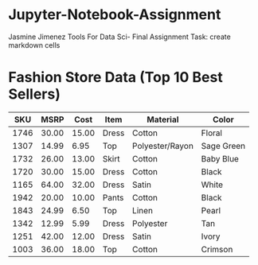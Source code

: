 # Jupyter-Notebook-Assignment
Jasmine Jimenez
Tools For Data Sci- Final Assignment
Task: create markdown cells
# Fashion Store Data (Top 10 Best Sellers)
|SKU | MSRP | Cost | Item | Material | Color |
|----|------|------|------|----------|-------|
|1746|30.00|15.00|Dress|Cotton|Floral|
|1307|14.99|6.95|Top|Polyester/Rayon|Sage Green|
|1732|26.00|13.00|Skirt|Cotton|Baby Blue|
|1720|30.00|15.00|Dress|Cotton|Black|
|1165|64.00|32.00|Dress|Satin|White|
|1942|20.00|10.00|Pants|Cotton|Black|
|1843|24.99|6.50|Top|Linen|Pearl|
|1342|12.99|5.99|Dress|Polyester|Tan|
|1251|42.00|12.00|Dress|Satin|Ivory|
|1003|36.00|18.00|Top|Cotton|Crimson|
